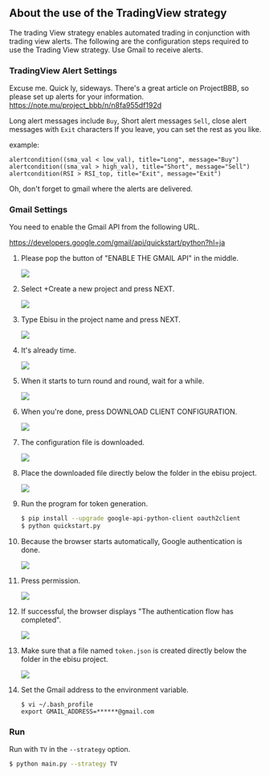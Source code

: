 ## About the use of the TradingView strategy
The trading View strategy enables automated trading in conjunction with trading view alerts. The following are the configuration steps required to use the Trading View strategy. Use Gmail to receive alerts.

### TradingView Alert Settings

Excuse me. Quick ly, sideways. There's a great article on ProjectBBB, so please set up alerts for your information.
https://note.mu/project_bbb/n/n8fa955df192d

Long alert messages include `Buy`, Short alert messages `Sell`, close alert messages with `Exit` characters
If you leave, you can set the rest as you like.

example:

```
alertcondition((sma_val < low_val), title="Long", message="Buy")
alertcondition((sma_val > high_val), title="Short", message="Sell")
alertcondition(RSI > RSI_top, title="Exit", message="Exit")
```

Oh, don't forget to gmail where the alerts are delivered.

### Gmail Settings

You need to enable the Gmail API from the following URL.

https://developers.google.com/gmail/api/quickstart/python?hl=ja

1. Please pop the button of "ENABLE THE GMAIL API" in the middle.

    ![](./img/gmail/1.png)

2. Select +Create a new project and press NEXT.

    ![](./img/gmail/2.png)

3. Type Ebisu in the project name and press NEXT.

    ![](./img/gmail/3.png)

4. It's already time.

    ![](./img/gmail/4.png)

5. When it starts to turn round and round, wait for a while.

    ![](./img/gmail/5.png)

6. When you're done, press DOWNLOAD CLIENT CONFIGURATION.

    ![](./img/gmail/6.png)

7. The configuration file is downloaded.

    ![](./img/gmail/7.png)

8. Place the downloaded file directly below the folder in the ebisu project.

    ![](./img/gmail/8.png)

9. Run the program for token generation.

    ```bash
    $ pip install --upgrade google-api-python-client oauth2client
    $ python quickstart.py
    ```
    
10. Because the browser starts automatically, Google authentication is done.

    ![](./img/gmail/10.png)

11. Press permission.

    ![](./img/gmail/11.png)

12. If successful, the browser displays "The authentication flow has completed".

    ![](./img/gmail/12.png)

13. Make sure that a file named `token.json` is created directly below the folder in the ebisu project.

    ![](./img/gmail/13.png)

14. Set the Gmail address to the environment variable.

    ```
    $ vi ~/.bash_profile
    export GMAIL_ADDRESS=******@gmail.com
    ```

### Run

Run with `TV` in the `--strategy` option.

```bash
$ python main.py --strategy TV
```
